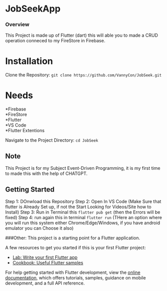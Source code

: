 # JobSeekApp


### Overview
This Project is made up of Flutter (dart) this will able you to made a CRUD operation conneced to my FireStore in Firebase.

# Installation
Clone the Repository:
`git clone https://github.com/VannyCon/JobSeek.git`

# Needs
*Firebase <br>
*FireStore <br>
*Flutter <br>
*VS Code <br>
*Flutter Extentions <br>


Navigate to the Project Directory:
`cd JobSeek`

## Note
This Project is for my Subject Event-Driven Programming, it is my first time to made this with the help of CHATGPT.


## Getting Started
Step 1: DOnwload this Repository
Step 2: Open In VS Code (Make Sure that flutter is Already Set up, if not the Start Looking for Videos/Site how to Install)
Step 3: Run in Terminal this 
`flutter pub get` (then the Errors will be fixed)
Step 4: run again this in terminal
`flutter run` (THere an option where you will run this system either Chrome/Edge/Windows, if you have android emulator you can Choose it also)



###Other: 
This project is a starting point for a Flutter application.

A few resources to get you started if this is your first Flutter project:

- [Lab: Write your first Flutter app](https://docs.flutter.dev/get-started/codelab)
- [Cookbook: Useful Flutter samples](https://docs.flutter.dev/cookbook)

For help getting started with Flutter development, view the
[online documentation](https://docs.flutter.dev/), which offers tutorials,
samples, guidance on mobile development, and a full API reference.
